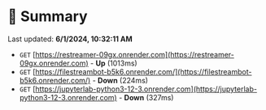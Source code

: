 # 📖 Summary
Last updated: **6/1/2024, 10:32:11 AM**

- `GET` [https://restreamer-09gx.onrender.com](https://restreamer-09gx.onrender.com) - **Up** (1013ms)
- `GET` [https://filestreambot-b5k6.onrender.com/](https://filestreambot-b5k6.onrender.com/) - **Down** (224ms)
- `GET` [https://jupyterlab-python3-12-3.onrender.com](https://jupyterlab-python3-12-3.onrender.com) - **Down** (327ms)
